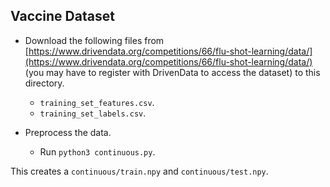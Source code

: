 Vaccine Dataset
---
* Download the following files from [https://www.drivendata.org/competitions/66/flu-shot-learning/data/](https://www.drivendata.org/competitions/66/flu-shot-learning/data/) (you may have to register with DrivenData to access the dataset) to this directory.
	* `training_set_features.csv`.
	* `training_set_labels.csv`.

* Preprocess the data.
	* Run `python3 continuous.py`.

This creates a `continuous/train.npy` and `continuous/test.npy`.
